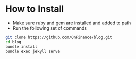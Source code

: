# How to Install
- Make sure ruby and gem are installed and added to path
- Run the following set of commands
```bash
git clone https://github.com/OnFinance/blog.git
cd blog
bundle install
bundle exec jekyll serve
```

